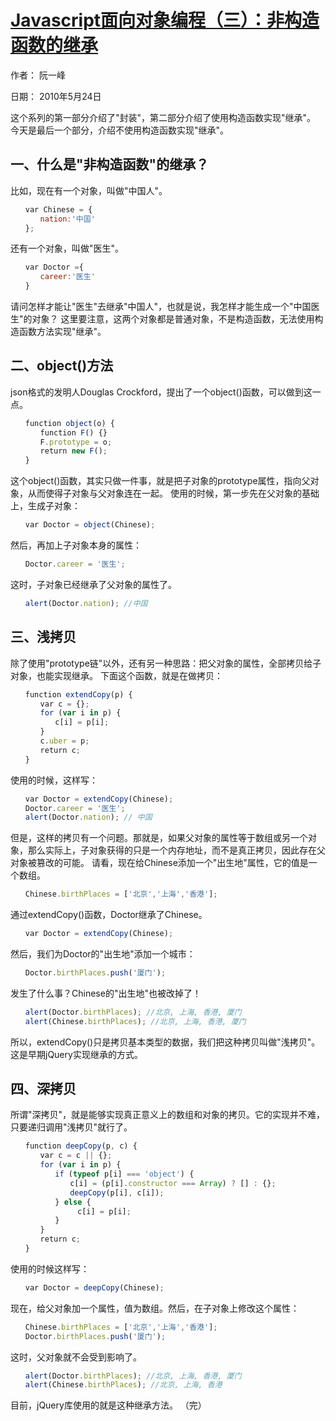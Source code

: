# [Javascript面向对象编程（三）：非构造函数的继承](http://www.ruanyifeng.com/blog/2010/05/object-oriented_javascript_inheritance_continued.html)

作者： 阮一峰

日期： 2010年5月24日

这个系列的第一部分介绍了"封装"，第二部分介绍了使用构造函数实现"继承"。
今天是最后一个部分，介绍不使用构造函数实现"继承"。
## 一、什么是"非构造函数"的继承？
比如，现在有一个对象，叫做"中国人"。
```javascript
　　var Chinese = {
　　　　nation:'中国'
　　};
```
还有一个对象，叫做"医生"。
```javascript
　　var Doctor ={
　　　　career:'医生'
　　}
```
请问怎样才能让"医生"去继承"中国人"，也就是说，我怎样才能生成一个"中国医生"的对象？
这里要注意，这两个对象都是普通对象，不是构造函数，无法使用构造函数方法实现"继承"。
## 二、object()方法
json格式的发明人Douglas Crockford，提出了一个object()函数，可以做到这一点。
```javascript
　　function object(o) {
　　　　function F() {}
　　　　F.prototype = o;
　　　　return new F();
　　}
```
这个object()函数，其实只做一件事，就是把子对象的prototype属性，指向父对象，从而使得子对象与父对象连在一起。
使用的时候，第一步先在父对象的基础上，生成子对象：
```javascript
　　var Doctor = object(Chinese);
```
然后，再加上子对象本身的属性：
```javascript
　　Doctor.career = '医生';
```
这时，子对象已经继承了父对象的属性了。
```javascript
　　alert(Doctor.nation); //中国
```
## 三、浅拷贝
除了使用"prototype链"以外，还有另一种思路：把父对象的属性，全部拷贝给子对象，也能实现继承。
下面这个函数，就是在做拷贝：
```javascript
　　function extendCopy(p) {
　　　　var c = {};
　　　　for (var i in p) { 
　　　　　　c[i] = p[i];
　　　　}
　　　　c.uber = p;
　　　　return c;
　　}
```
使用的时候，这样写：
```javascript
　　var Doctor = extendCopy(Chinese);
　　Doctor.career = '医生';
　　alert(Doctor.nation); // 中国
```
但是，这样的拷贝有一个问题。那就是，如果父对象的属性等于数组或另一个对象，那么实际上，子对象获得的只是一个内存地址，而不是真正拷贝，因此存在父对象被篡改的可能。
请看，现在给Chinese添加一个"出生地"属性，它的值是一个数组。
```javascript
　　Chinese.birthPlaces = ['北京','上海','香港'];
```
通过extendCopy()函数，Doctor继承了Chinese。
```javascript
　　var Doctor = extendCopy(Chinese);
```
然后，我们为Doctor的"出生地"添加一个城市：
```javascript
　　Doctor.birthPlaces.push('厦门');
```
发生了什么事？Chinese的"出生地"也被改掉了！
```javascript
　　alert(Doctor.birthPlaces); //北京, 上海, 香港, 厦门
　　alert(Chinese.birthPlaces); //北京, 上海, 香港, 厦门
```
所以，extendCopy()只是拷贝基本类型的数据，我们把这种拷贝叫做"浅拷贝"。这是早期jQuery实现继承的方式。
## 四、深拷贝
所谓"深拷贝"，就是能够实现真正意义上的数组和对象的拷贝。它的实现并不难，只要递归调用"浅拷贝"就行了。
```javascript
　　function deepCopy(p, c) {
　　　　var c = c || {};
　　　　for (var i in p) {
　　　　　　if (typeof p[i] === 'object') {
　　　　　　　　c[i] = (p[i].constructor === Array) ? [] : {};
　　　　　　　　deepCopy(p[i], c[i]);
　　　　　　} else {
　　　　　　　　　c[i] = p[i];
　　　　　　}
　　　　}
　　　　return c;
　　}
```
使用的时候这样写：
```javascript
　　var Doctor = deepCopy(Chinese);
```
现在，给父对象加一个属性，值为数组。然后，在子对象上修改这个属性：
```javascript
　　Chinese.birthPlaces = ['北京','上海','香港'];
　　Doctor.birthPlaces.push('厦门');
```
这时，父对象就不会受到影响了。
```javascript
　　alert(Doctor.birthPlaces); //北京, 上海, 香港, 厦门
　　alert(Chinese.birthPlaces); //北京, 上海, 香港
```
目前，jQuery库使用的就是这种继承方法。
（完）
